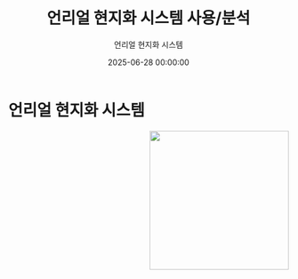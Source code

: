 ﻿---
title: "언리얼 현지화 시스템 사용/분석"
date: 2025-06-28 00:00:00
layout: post
image: "images/icon_45.gif"
subtitle: 
 - "언리얼 현지화 시스템"
description: "언리얼 현지화의 사용기, 분석결과를 소개합니다"
published: true
order: 2
---

# 언리얼 현지화 시스템

<img src="{{ site.baseurl }}/{{ page.image }}" style="float: right; margin-left: 15px; width: 250px;">
